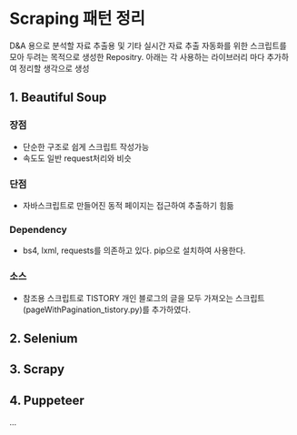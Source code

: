 # Scraping 패턴 정리
D&A 용으로 분석할 자료 추출용 및 기타 실시간 자료 추출 자동화를 위한 스크립트를 모아 두려는 목적으로 생성한 Repositry. 아래는 각 사용하는 라이브러리 마다 추가하여 정리할 생각으로 생성

## 1. Beautiful Soup
### 장점
* 단순한 구조로 쉽게 스크립트 작성가능
* 속도도 일반 request처리와 비슷
### 단점
* 자바스크립트로 만들어진 동적 페이지는 접근하여 추출하기 힘듦
### Dependency
* bs4, lxml, requests를 의존하고 있다. pip으로 설치하여 사용한다.
### 소스
* 참조용 스크립트로 TISTORY 개인 블로그의 글을 모두 가져오는 스크립트(pageWithPagination_tistory.py)를 추가하였다.

## 2. Selenium 

## 3. Scrapy

## 4. Puppeteer
...